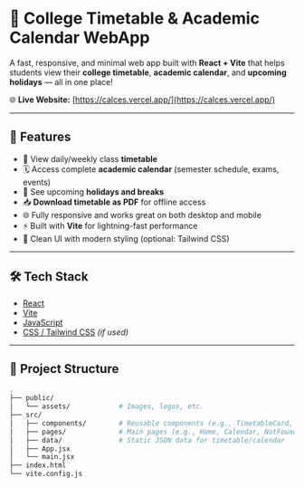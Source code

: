 # 🏫 College Timetable & Academic Calendar WebApp

A fast, responsive, and minimal web app built with **React + Vite** that helps students view their **college timetable**, **academic calendar**, and **upcoming holidays** — all in one place!

🌐 **Live Website:** [https://calces.vercel.app/](https://calces.vercel.app/)

---

## 🚀 Features

- 📅 View daily/weekly class **timetable**
- 🗓️ Access complete **academic calendar** (semester schedule, exams, events)
- 🎉 See upcoming **holidays and breaks**
- 📥 **Download timetable as PDF** for offline access
- 🌐 Fully responsive and works great on both desktop and mobile
- ⚡ Built with **Vite** for lightning-fast performance
- 🎨 Clean UI with modern styling (optional: Tailwind CSS)

---

## 🛠 Tech Stack

- [React](https://reactjs.org/)
- [Vite](https://vitejs.dev/)
- [JavaScript](https://developer.mozilla.org/en-US/docs/Web/JavaScript)
- [CSS / Tailwind CSS](https://tailwindcss.com/) *(if used)*

---

## 📂 Project Structure

```bash
.
├── public/
│   └── assets/            # Images, logos, etc.
├── src/
│   ├── components/        # Reusable components (e.g., TimetableCard, HolidayList)
│   ├── pages/             # Main pages (e.g., Home, Calendar, NotFound)
│   ├── data/              # Static JSON data for timetable/calendar
│   ├── App.jsx
│   └── main.jsx
├── index.html
└── vite.config.js
